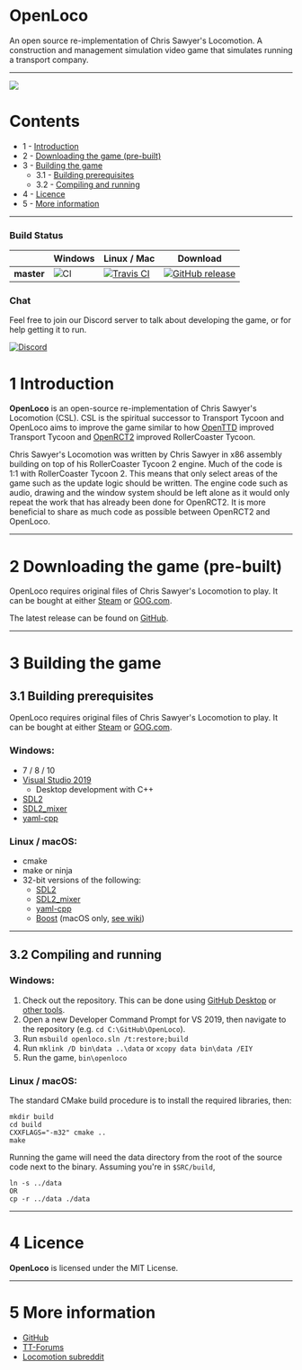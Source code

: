 # OpenLoco
An open source re-implementation of Chris Sawyer's Locomotion. A construction and management simulation video game that simulates running a transport company.

---

![](https://user-images.githubusercontent.com/604665/55420349-1a2aea00-5577-11e9-87da-78fe5cdb09e1.png)

# Contents
- 1 - [Introduction](#1-introduction)
- 2 - [Downloading the game (pre-built)](#2-downloading-the-game-pre-built)
- 3 - [Building the game](#3-building-the-game)
  - 3.1 - [Building prerequisites](#31-building-prerequisites)
  - 3.2 - [Compiling and running](#32-compiling-and-running)
- 4 - [Licence](#5-licence)
- 5 - [More information](#6-more-information)

---

### Build Status
|             | Windows | Linux / Mac | Download |
|-------------|---------|-------------|----------|
| **master**  | ![CI](https://github.com/OpenLoco/OpenLoco/workflows/CI/badge.svg) | [![Travis CI](https://travis-ci.org/OpenLoco/OpenLoco.svg?branch=master)](https://travis-ci.org/OpenLoco/OpenLoco) | [![GitHub release](https://img.shields.io/github/release/OpenLoco/OpenLoco.svg)](https://github.com/OpenLoco/OpenLoco/releases) |

### Chat

Feel free to join our Discord server to talk about developing the game, or for help getting it to run.

[![Discord](https://img.shields.io/discord/689445672390361176)](https://discord.gg/vEuNRHD)


# 1 Introduction

**OpenLoco** is an open-source re-implementation of Chris Sawyer's Locomotion (CSL). CSL is the spiritual successor to Transport Tycoon and OpenLoco aims to improve the game similar to how [OpenTTD](http://openttd.org) improved Transport Tycoon and [OpenRCT2](http://openrct2.io) improved RollerCoaster Tycoon.

Chris Sawyer's Locomotion was written by Chris Sawyer in x86 assembly building on top of his RollerCoaster Tycoon 2 engine. Much of the code is 1:1 with RollerCoaster Tycoon 2. This means that only select areas of the game such as the update logic should be written. The engine code such as audio, drawing and the window system should be left alone as it would only repeat the work that has already been done for OpenRCT2. It is more beneficial to share as much code as possible between OpenRCT2 and OpenLoco.

---

# 2 Downloading the game (pre-built)

OpenLoco requires original files of Chris Sawyer's Locomotion to play. It can be bought at either [Steam](http://store.steampowered.com/app/356430/) or [GOG.com](https://www.gog.com/game/chris_sawyers_locomotion).

The latest release can be found on [GitHub](https://github.com/OpenLoco/OpenLoco/releases).

---

# 3 Building the game

## 3.1 Building prerequisites

OpenLoco requires original files of Chris Sawyer's Locomotion to play. It can be bought at either [Steam](http://store.steampowered.com/app/356430/) or [GOG.com](https://www.gog.com/game/chris_sawyers_locomotion).

### Windows:
- 7 / 8 / 10
- [Visual Studio 2019](https://www.visualstudio.com/vs/community/)
  - Desktop development with C++
- [SDL2](https://www.libsdl.org/download-2.0.php)
- [SDL2_mixer](https://www.libsdl.org/projects/SDL_mixer/)
- [yaml-cpp](https://github.com/jbeder/yaml-cpp)

### Linux / macOS:
- cmake
- make or ninja
- 32-bit versions of the following:
  - [SDL2](https://www.libsdl.org/download-2.0.php)
  - [SDL2_mixer](https://www.libsdl.org/projects/SDL_mixer/)
  - [yaml-cpp](https://github.com/jbeder/yaml-cpp)
  - [Boost](http://www.boost.org/) (macOS only, [see wiki](https://github.com/OpenLoco/OpenLoco/wiki/Compilation-on-macOS))

---

## 3.2 Compiling and running
### Windows:
1. Check out the repository. This can be done using [GitHub Desktop](https://desktop.github.com) or [other tools](https://help.github.com/articles/which-remote-url-should-i-use).
2. Open a new Developer Command Prompt for VS 2019, then navigate to the repository (e.g. `cd C:\GitHub\OpenLoco`).
3. Run `msbuild openloco.sln /t:restore;build`
4. Run `mklink /D bin\data ..\data` or `xcopy data bin\data /EIY`
5. Run the game, `bin\openloco`

### Linux / macOS:
The standard CMake build procedure is to install the required libraries, then:
```
mkdir build
cd build
CXXFLAGS="-m32" cmake ..
make
```

Running the game will need the data directory from the root of the source code next to the binary. Assuming you're in `$SRC/build`, 
```
ln -s ../data
OR
cp -r ../data ./data 
```
---

# 4 Licence
**OpenLoco** is licensed under the MIT License.

---

# 5 More information
- [GitHub](https://github.com/OpenLoco/OpenLoco)
- [TT-Forums](https://www.tt-forums.net)
- [Locomotion subreddit](https://www.reddit.com/r/locomotion/)
